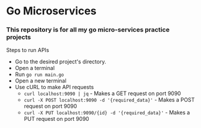 # Go Microservices

### This repository is for all my go micro-services practice projects

Steps to run APIs
 - Go to the desired project's directory.
 - Open a terminal
 - Run `go run main.go`
 - Open a new terminal
 - Use cURL to make API requests
    - `curl localhost:9090 | jq` - Makes a GET request on port 9090
    - `curl -X POST localhost:9090 -d '{required_data}'` - Makes a POST request on port 9090
    - `curl -X PUT localhost:9090/{id} -d '{required_data}'` - Makes a PUT request on port 9090